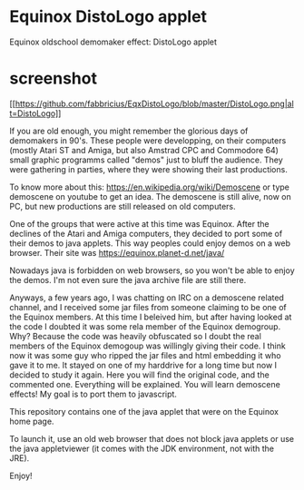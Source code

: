 # Equinox DistoLogo applet
Equinox oldschool demomaker effect: DistoLogo applet

# screenshot
[[https://github.com/fabbricius/EqxDistoLogo/blob/master/DistoLogo.png|alt=DistoLogo]]

If you are old enough, you might remember the glorious days of demomakers in 90's. These people were developping, on their computers (mostly Atari ST and Amiga, but also Amstrad CPC and Commodore 64) small graphic programms called "demos" just to bluff the audience. They were gathering in parties, where they were showing their last productions.

To know more about this: https://en.wikipedia.org/wiki/Demoscene or type demoscene on youtube to get an idea. The demoscene is still alive, now on PC, but new productions are still released on old computers.

One of the groups that were active at this time was Equinox. After the declines of the Atari and Amiga computers, they decided to port some of their demos to java applets. This way peoples could enjoy demos on a web browser. Their site was https://equinox.planet-d.net/java/

Nowadays java is forbidden on web browsers, so you won't be able to enjoy the demos. I'm not even sure the java archive file are still there.

Anyways, a few years ago, I was chatting on IRC on a demoscene related channel, and I received some jar files from someone claiming to be one of the Equinox members. At this time I beleived him, but after having looked at the code I doubted it was some rela member of the Equinox demogroup. Why? Because the code was heavily obfuscated so I doubt the real members of the Equinox demogoup was willingly giving their code. I think now it was some guy who ripped the jar files and html embedding it who gave it to me. It stayed on one of my harddrive for a long time but now I decided to study it again. Here you will find the original code, and the commented one. Everything will be explained. You will learn demoscene effects! My goal is to port them to javascript.

This repository contains one of the java applet that were on the Equinox home page.

To launch it, use an old web browser that does not block java applets or use the java appletviewer (it comes with the JDK environment, not with the JRE).

Enjoy!

